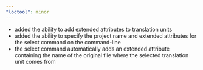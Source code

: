 ```yaml
---
"loctool": minor
---
```


- added the ability to add extended attributes
  to translation units
- added the ability to specify the project name
  and extended attributes for the select command
  on the command-line
- the select command automatically adds an extended
  attribute containing the name of the original
  file where the selected translation unit comes
  from
